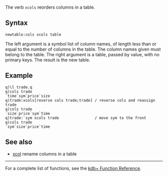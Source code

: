 The verb `xcols` reorders columns in a table.

Syntax
------

    newtable:cols xcols table

The left argument is a symbol list of column names, of length less than or equal to the number of columns in the table. The column names given must belong to the table. The right argument is a table, passed by value, with no primary keys. The result is the new table.

Example
-------

    q)\l trade.q
    q)cols trade
    `time`sym`price`size
    q)trade:xcols[reverse cols trade;trade] / reverse cols and reassign trade
    q)cols trade
    `size`price`sym`time
    q)trade:`sym xcols trade                / move sym to the front
    q)cols trade
    `sym`size`price`time

See also
--------

-   [xcol](Reference/xcol "wikilink") rename columns in a table

------------------------------------------------------------------------

For a complete list of functions, see the [kdb+ Function Reference](Reference "wikilink").
